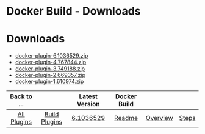 
Docker Build - Downloads
========================

# Downloads

- [docker-plugin-6.1036529.zip](https://raw.githubusercontent.com/UrbanCode/IBM-UCB-PLUGINS/main/files/Docker/docker-plugin-6.1036529.zip)
- [docker-plugin-4.767844.zip](https://raw.githubusercontent.com/UrbanCode/IBM-UCB-PLUGINS/main/files/Docker/docker-plugin-4.767844.zip)
- [docker-plugin-3.749188.zip](https://raw.githubusercontent.com/UrbanCode/IBM-UCB-PLUGINS/main/files/Docker/docker-plugin-3.749188.zip)
- [docker-plugin-2.669357.zip](https://raw.githubusercontent.com/UrbanCode/IBM-UCB-PLUGINS/main/files/Docker/docker-plugin-2.669357.zip)
- [docker-plugin-1.610974.zip](https://raw.githubusercontent.com/UrbanCode/IBM-UCB-PLUGINS/main/files/Docker/docker-plugin-1.610974.zip)

|Back to ...||Latest Version|Docker Build |||
| :---: | :---: | :---: | :---: | :---: | :---: |
|[All Plugins](../../index.md)|[Build Plugins](../README.md)|[6.1036529](https://raw.githubusercontent.com/UrbanCode/IBM-UCB-PLUGINS/main/files/Docker/docker-plugin-6.1036529.zip)|[Readme](README.md)|[Overview](overview.md)|[Steps](steps.md)|

